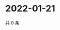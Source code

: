 # 2022-01-21

共 0 条

<!-- BEGIN WEIBO -->
<!-- 最后更新时间 Fri Jan 21 2022 16:17:17 GMT+0800 (China Standard Time) -->

<!-- END WEIBO -->
